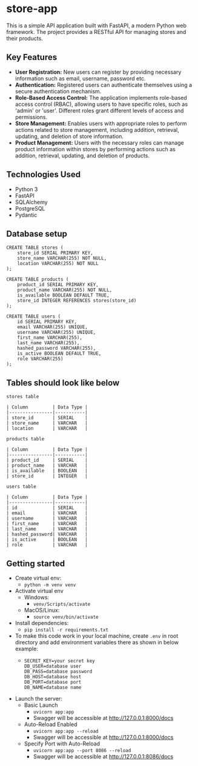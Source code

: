# store-app

This is a simple API application built with FastAPI, a modern Python web framework. The project provides a RESTful API for managing stores and their products.

## Key Features
- **User Registration:** New users can register by providing necessary information such as email, username, password etc.
- **Authentication:** Registered users can authenticate themselves using a secure authentication mechanism.
- **Role-Based Access Control:** The application implements role-based access control (RBAC), allowing users to have specific roles, such as 'admin' or 'user'. Different roles grant different levels of access and permissions.
- **Store Management:** Enables users with appropriate roles to perform actions related to store management, including addition, retrieval, updating, and deletion of store information.
- **Product Management:** Users with the necessary roles can manage product information within stores by performing actions such as addition, retrieval, updating, and deletion of products.
## Technologies Used
- Python 3
- FastAPI
- SQLAlchemy
- PostgreSQL
- Pydantic
## Database setup
```
CREATE TABLE stores (
    store_id SERIAL PRIMARY KEY,
    store_name VARCHAR(255) NOT NULL,
    location VARCHAR(255) NOT NULL
);

CREATE TABLE products (
    product_id SERIAL PRIMARY KEY,
    product_name VARCHAR(255) NOT NULL,
    is_available BOOLEAN DEFAULT TRUE,
    store_id INTEGER REFERENCES stores(store_id)
);

CREATE TABLE users (
    id SERIAL PRIMARY KEY,
    email VARCHAR(255) UNIQUE,
    username VARCHAR(255) UNIQUE,
    first_name VARCHAR(255),
    last_name VARCHAR(255),
    hashed_password VARCHAR(255),
    is_active BOOLEAN DEFAULT TRUE,
    role VARCHAR(255)
);
```

## Tables should look like below
```
stores table

| Column         | Data Type |
|----------------|-----------|
| store_id       | SERIAL    |
| store_name     | VARCHAR   |
| location       | VARCHAR   |

products table

| Column         | Data Type |
|----------------|-----------|
| product_id     | SERIAL    |
| product_name   | VARCHAR   |
| is_available   | BOOLEAN   |
| store_id       | INTEGER   |

users table

| Column         | Data Type |
|----------------|-----------|
| id             | SERIAL    |
| email          | VARCHAR   |
| username       | VARCHAR   |
| first_name     | VARCHAR   |
| last_name      | VARCHAR   |
| hashed_password| VARCHAR   |
| is_active      | BOOLEAN   |
| role           | VARCHAR   |
```

## Getting started
* Create virtual env:
  * `python -m venv venv`
* Activate virtual env
  * Windows:
    * `venv/Scripts/activate`
  * MacOS/Linux:
    * `source venv/bin/activate`
* Install dependencies: 
  * `pip install -r requirements.txt`
* To make this code work in your local machine, create `.env` in root directory and add environment variables there as shown in below example:
  * ```
    SECRET_KEY=your secret key
    DB_USER=database user
    DB_PASS=database password
    DB_HOST=database host
    DB_PORT=database port
    DB_NAME=database name
    ```
* Launch the server:
  * Basic Launch
    * `uvicorn app:app`
    * Swagger will be accessible at http://127.0.0.1:8000/docs
  * Auto-Reload Enabled 
    * `uvicorn app:app --reload`
    * Swagger will be accessible at http://127.0.0.1:8000/docs
  * Specify Port with Auto-Reload
    * `uvicorn app:app --port 8086 --reload`
    * Swagger will be accessible at http://127.0.0.1:8086/docs
